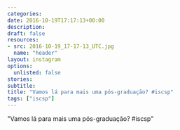 ```yaml
---
categories:
date: 2016-10-19T17:17:13+00:00
description:
draft: false
resources:
- src: 2016-10-19_17-17-13_UTC.jpg
  name: "header"
layout: instagram
options:
  unlisted: false
stories:
subtitle:
title: "Vamos lá para mais uma pós-graduação? #iscsp"
tags: ["iscsp"]
---
```


"Vamos lá para mais uma pós-graduação? #iscsp"
